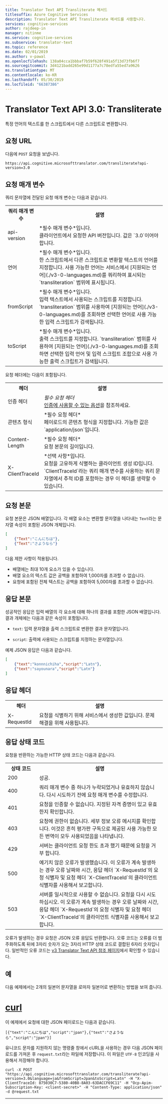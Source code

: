 ```yaml
---
title: Translator Text API Transliterate 메서드
titlesuffix: Azure Cognitive Services
description: Translator Text API Transliterate 메서드를 사용합니다.
services: cognitive-services
author: rajdeep-in
manager: nitinme
ms.service: cognitive-services
ms.subservice: translator-text
ms.topic: reference
ms.date: 02/01/2019
ms.author: v-pawal
ms.openlocfilehash: 138a04cca1bbbaf7b59f628f491a5f13d73fb6f7
ms.sourcegitcommit: 3d4121badd265e99d1177a7c78edfa55ed7a9626
ms.translationtype: MT
ms.contentlocale: ko-KR
ms.lasthandoff: 05/30/2019
ms.locfileid: "66387386"
---
```

# <a name="translator-text-api-30-transliterate"></a>Translator Text API 3.0: Transliterate

특정 언어의 텍스트를 한 스크립트에서 다른 스크립트로 변환합니다.

## <a name="request-url"></a>요청 URL

다음에 `POST` 요청을 보냅니다.

```HTTP
https://api.cognitive.microsofttranslator.com/transliterate?api-version=3.0
```

## <a name="request-parameters"></a>요청 매개 변수

쿼리 문자열에 전달된 요청 매개 변수는 다음과 같습니다.

<table width="100%">
  <th width="20%">쿼리 매개 변수</th>
  <th>설명</th>
  <tr>
    <td>api-version</td>
    <td>*필수 매개 변수*입니다.<br/>클라이언트에서 요청한 API 버전입니다. 값은 `3.0`이어야 합니다.</td>
  </tr>
  <tr>
    <td>언어</td>
    <td>*필수 매개 변수*입니다.<br/>한 스크립트에서 다른 스크립트로 변환할 텍스트의 언어를 지정합니다. 사용 가능한 언어는 서비스에서 [지원되는 언어](./v3-0-languages.md)를 쿼리하여 표시되는 `transliteration` 범위에 표시됩니다.</td>
  </tr>
  <tr>
    <td>fromScript</td>
    <td>*필수 매개 변수*입니다.<br/>입력 텍스트에서 사용되는 스크립트를 지정합니다. `transliteration` 범위를 사용하여 [지원되는 언어](./v3-0-languages.md)를 조회하면 선택한 언어로 사용 가능한 입력 스크립트가 검색됩니다.</td>
  </tr>
  <tr>
    <td>toScript</td>
    <td>*필수 매개 변수*입니다.<br/>출력 스크립트를 지정합니다. `transliteration` 범위를 사용하여 [지원되는 언어](./v3-0-languages.md)를 조회하면 선택한 입력 언어 및 입력 스크립트 조합으로 사용 가능한 출력 스크립트가 검색됩니다.</td>
  </tr>
</table> 

요청 헤더에는 다음이 포함됩니다.

<table width="100%">
  <th width="20%">헤더</th>
  <th>설명</th>
  <tr>
    <td>인증 헤더</td>
    <td><em>필수 요청 헤더</em><br/><a href="https://docs.microsoft.com/azure/cognitive-services/translator/reference/v3-0-reference#authentication">인증에 사용할 수 있는 옵션</a>을 참조하세요.</td>
  </tr>
  <tr>
    <td>콘텐츠 형식</td>
    <td>*필수 요청 헤더*<br/>페이로드의 콘텐츠 형식을 지정합니다. 가능한 값은 `application/json`입니다.</td>
  </tr>
  <tr>
    <td>Content-Length</td>
    <td>*필수 요청 헤더*<br/>요청 본문의 길이입니다.</td>
  </tr>
  <tr>
    <td>X-ClientTraceId</td>
    <td>*선택 사항*입니다.<br/>요청을 고유하게 식별하는 클라이언트 생성 ID입니다. `ClientTraceId`라는 쿼리 매개 변수를 사용하는 쿼리 문자열에서 추적 ID를 포함하는 경우 이 헤더를 생략할 수 있습니다.</td>
  </tr>
</table> 

## <a name="request-body"></a>요청 본문

요청 본문은 JSON 배열입니다. 각 배열 요소는 변환할 문자열을 나타내는 `Text`라는 문자열 속성이 포함된 JSON 개체입니다.

```json
[
    {"Text":"こんにちは"},
    {"Text":"さようなら"}
]
```

다음 제한 사항이 적용됩니다.

* 배열에는 최대 10개 요소가 있을 수 있습니다.
* 배열 요소의 텍스트 값은 공백을 포함하여 1,000자를 초과할 수 없습니다.
* 요청에 포함된 전체 텍스트는 공백을 포함하여 5,000자를 초과할 수 없습니다.

## <a name="response-body"></a>응답 본문

성공적인 응답은 입력 배열의 각 요소에 대해 하나의 결과를 포함한 JSON 배열입니다. 결과 개체에는 다음과 같은 속성이 포함됩니다.

  * `text`: 입력 문자열을 출력 스크립트로 변환한 결과 문자열입니다.
  
  * `script`: 출력에 사용되는 스크립트를 지정하는 문자열입니다.

예제 JSON 응답은 다음과 같습니다.

```json
[
    {"text":"konnnichiha","script":"Latn"},
    {"text":"sayounara","script":"Latn"}
]
```

## <a name="response-headers"></a>응답 헤더

<table width="100%">
  <th width="20%">헤더</th>
  <th>설명</th>
  <tr>
    <td>X-RequestId</td>
    <td>요청을 식별하기 위해 서비스에서 생성한 값입니다. 문제 해결을 위해 사용됩니다.</td>
  </tr>
</table> 

## <a name="response-status-codes"></a>응답 상태 코드

요청을 반환하는 가능한 HTTP 상태 코드는 다음과 같습니다. 

<table width="100%">
  <th width="20%">상태 코드</th>
  <th>설명</th>
  <tr>
    <td>200</td>
    <td>성공.</td>
  </tr>
  <tr>
    <td>400</td>
    <td>쿼리 매개 변수 중 하나가 누락되었거나 유효하지 않습니다. 다시 시도하기 전에 요청 매개 변수를 수정합니다.</td>
  </tr>
  <tr>
    <td>401</td>
    <td>요청을 인증할 수 없습니다. 지정된 자격 증명이 있고 유효한지 확인합니다.</td>
  </tr>
  <tr>
    <td>403</td>
    <td>요청에 권한이 없습니다. 세부 정보 오류 메시지를 확인합니다. 이것은 흔히 평가판 구독으로 제공된 사용 가능한 모든 번역이 모두 사용되었음을 나타냅니다.</td>
  </tr>
  <tr>
    <td>429</td>
    <td>서버는 클라이언트 요청 한도 초과 했기 때문에 요청을 거부 합니다.</td>
  </tr>
  <tr>
    <td>500</td>
    <td>예기치 않은 오류가 발생했습니다. 이 오류가 계속 발생하는 경우 오류 날짜와 시간, 응답 헤더 `X-RequestId`의 요청 식별자 및 요청 헤더 `X-ClientTraceId`의 클라이언트 식별자를 사용해서 보고합니다.</td>
  </tr>
  <tr>
    <td>503</td>
    <td>서버를 일시적으로 사용할 수 없습니다. 요청을 다시 시도하십시오. 이 오류가 계속 발생하는 경우 오류 날짜와 시간, 응답 헤더 `X-RequestId`의 요청 식별자 및 요청 헤더 `X-ClientTraceId`의 클라이언트 식별자를 사용해서 보고합니다.</td>
  </tr>
</table> 

오류가 발생하는 경우 요청은 JSON 오류 응답도 반환합니다. 오류 코드는 오류를 더 범주화하도록 뒤에 3자리 숫자가 오는 3자리 HTTP 상태 코드로 결합된 6자리 숫자입니다. 일반적인 오류 코드는 [v3 Translator Text API 참조 페이지](https://docs.microsoft.com/azure/cognitive-services/translator/reference/v3-0-reference#errors)에서 확인할 수 있습니다. 

## <a name="examples"></a>예

다음 예제에서는 2개의 일본어 문자열을 로마자 일본어로 변환하는 방법을 보여 줍니다.

# <a name="curltabcurl"></a>[curl](#tab/curl)

이 예제에서 요청에 대한 JSON 페이로드는 다음과 같습니다.

```
[{"text":"こんにちは","script":"jpan"},{"text":"さようなら","script":"jpan"}]
```

유니코드 문자를 지원하지 않는 명령줄 창에서 cURL을 사용하는 경우 다음 JSON 페이로드를 가져온 후 `request.txt`라는 파일에 저장합니다. 이 파일은 `UTF-8` 인코딩을 사용해서 저장해야 합니다.

```
curl -X POST "https://api.cognitive.microsofttranslator.com/transliterate?api-version=3.0&language=ja&fromScript=Jpan&toScript=Latn" -H "X-ClientTraceId: 875030C7-5380-40B8-8A03-63DACCF69C11" -H "Ocp-Apim-Subscription-Key: <client-secret>" -H "Content-Type: application/json" -d @request.txt
```

---
